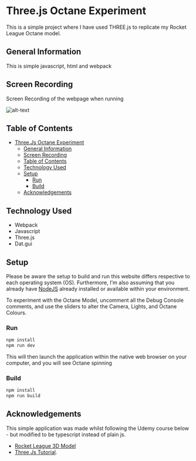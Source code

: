 # Three.js Octane Experiment

This is a simple project where I have used THREE.js to replicate my Rocket League Octane model.

## General Information

This is simple javascript, html and webpack

## Screen Recording

Screen Recording of the webpage when running

![alt-text](https://github.com/prandell/threejs-octane-experiment/blob/master/screenshots/screen-recording-shadow.gif)

## Table of Contents

- [Three.Js Octane Experiment](#three.js-octane-experiment)
  - [General Information](#general-information)
  - [Screen Recording](#screen-recording)
  - [Table of Contents](#table-of-contents)
  - [Technology Used](#technology-used)
  - [Setup](#setup)
    - [Run](#run)
    - [Build](#build)
  - [Acknowledgements](#acknowledgements)

## Technology Used

- Webpack
- Javascript
- Three.js
- Dat.gui

## Setup

Please be aware the setup to build and run this website differs respective to each operating system (OS). Furthermore, I'm also assuming that you already have [NodeJS](https://nodejs.org/en/) already installed or available within your environment.

To experiment with the Octane Model, uncomment all the Debug Console comments, and use the sliders to alter the Camera, Lights, and Octane Colours.

### Run

```bash
npm install
npm run dev
```

This will then launch the application within the native web browser on your computer, and you will see Octane spinning

### Build

```bash
npm install
npm run build
```

## Acknowledgements

This simple application was made whilst following the Udemy course below - but modified to be typescript instead of plain js.

- [Rocket League 3D Model](https://skfb.ly/ooqDI)
- [Three Js Tutorial](https://www.youtube.com/watch?v=pUgWfqWZWmM&t=2529s).
